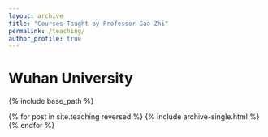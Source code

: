 ```yaml
---
layout: archive
title: "Courses Taught by Professor Gao Zhi"
permalink: /teaching/
author_profile: true
---
```


# Wuhan University


{% include base_path %}

{% for post in site.teaching reversed %}
  {% include archive-single.html %}
{% endfor %}
